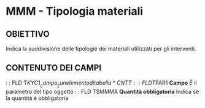 # MMM - Tipologia materiali
## OBIETTIVO
Indica la suddivisione delle tipologie dei materiali utilizzati per gli interventi.
## CONTENUTO DEI CAMPI
 :  : FLD T$KYC1 __Campo__
È un elemento di tabella *CNTT
 :  : FLD T$PAR1 __Campo__
È il parametro del tipo oggetto
 :  : FLD T$MMMA __Quantità obbligatoria__
Indica se la quantità è obbligatoria

